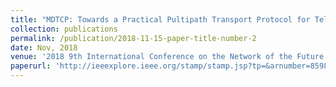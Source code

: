 ```yaml
---
title: "MDTCP: Towards a Practical Pultipath Transport Protocol for Telco Cloud Datacenters"
collection: publications
permalink: /publication/2018-11-15-paper-title-number-2
date: Nov, 2018
venue: '2018 9th International Conference on the Network of the Future (NOF), Poznan, 2018, pp. 9-16'
paperurl: 'http://ieeexplore.ieee.org/stamp/stamp.jsp?tp=&arnumber=8598129&isnumber=8597588'
---
```



